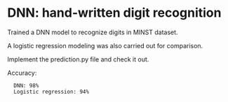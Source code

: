 # DNN: hand-written digit recognition

Trained a DNN model to recognize digits in MINST dataset. 

A logistic regression modeling was also carried out for comparison.

Implement the prediction.py file and check it out.

Accuracy:

      DNN: 98%
      Logistic regression: 94%

